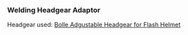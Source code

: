 ### Welding Headgear Adaptor 

Headgear used: [Bolle Adgustable Headgear for Flash Helmet](https://www.amazon.co.uk/Boll%C3%A9-Adjustable-Headgear-Flash-Helmet/dp/B01GH48KZE/ref=asc_df_B01GH48KZE/?tag=googshopuk-21&linkCode=df0&hvadid=218100548040&hvpos=&hvnetw=g&hvrand=12668640904651476154&hvpone=&hvptwo=&hvqmt=&hvdev=m&hvdvcmdl=&hvlocint=&hvlocphy=1006661&hvtargid=pla-350204018578&psc=1&th=1&psc=1)
